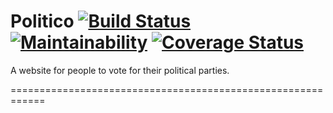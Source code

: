 # Politico [![Build Status](https://travis-ci.com/osbornetunde/Politico.svg?branch=developed)](https://travis-ci.com/osbornetunde/Politico)  [![Maintainability](https://api.codeclimate.com/v1/badges/ffd31c852512389e7f40/maintainability)](https://codeclimate.com/github/osbornetunde/Politico/maintainability) [![Coverage Status](https://coveralls.io/repos/github/osbornetunde/Politico/badge.svg?branch=developed)](https://coveralls.io/github/osbornetunde/Politico?branch=developed)
A website for people to vote for their political parties.

============================================================

			